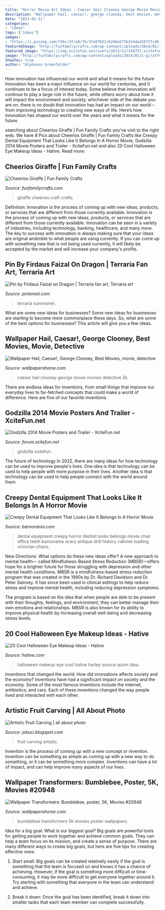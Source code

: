 ```yaml
---
title: "Horror Movie Art Ideas - Caesar Hail Clooney George Movie Movies Detective 2k"
description: "Wallpaper hail, caesar!, george clooney, best movies, movie, detective"
date: "2023-02-11"
categories:
- "ideas"
tags: ["ideas"]
images:
- "https://i.pinimg.com/736x/3f/e8/7b/3fe87b51c624ba573b414da42072fcd6.jpg"
featuredImage: "http://funfamilycrafts.com/wp-content/uploads/2014/01/1-giraffe-craft-cheerios.jpg"
featured_image: "https://img.xcitefun.net/users/2013/11/344757,xcitefun-godzilla-movie-poster-5.jpg"
image: "http://funfamilycrafts.com/wp-content/uploads/2014/01/1-giraffe-craft-cheerios.jpg"
ShowToc: true
author: "Alphonso Greenfelder"
---
```



How innovation has influenced our world and what it means for the future
Innovation has been a major influence on our world for centuries, and it continues to be a focus of interest today. Some believe that innovation will continue to play a large role in the future, while others worry about how it will impact the environment and society. whichever side of the debate you are on, there is no doubt that innovation has had an impact on our world – from improving technology to creating new ways of life. Here’s how innovation has shaped our world over the years and what it means for the future.

	

		
searching about Cheerios Giraffe | Fun Family Crafts you've visit to the right web. We have 8 Pics about Cheerios Giraffe | Fun Family Crafts like Creepy Dental Equipment That Looks Like It Belongs In A Horror Movie, Godzilla 2014 Movie Posters and Trailer - XciteFun.net and also 20 Cool Halloween Eye Makeup Ideas - Hative. Read more:
		
    
## Cheerios Giraffe | Fun Family Crafts

<img loading=lazy src="http://funfamilycrafts.com/wp-content/uploads/2014/01/1-giraffe-craft-cheerios.jpg" onerror="this.onerror=null;this.src='https://tse1.mm.bing.net/th?id=OIP.3ktMK_IV6rtzehbRzySXCwAAAA&amp;pid=15.1';" alt="Cheerios Giraffe | Fun Family Crafts">

_Source: funfamilycrafts.com_

>giraffe cheerios craft crafts. 

	

Definition: Innovation is the process of coming up with new ideas, products, or services that are different from those currently available.
Innovation is the process of coming up with new ideas, products, or services that are different from those currently available. Innovation can be seen in a variety of industries, including technology, banking, healthcare, and many more. The key to success with innovation is always making sure that your ideas are original andimble to what people are using currently. If you can come up with something new that is not being used currently, it will likely be accepted by the market and will increase your company's profits.

    
## Pin By Firdaus Faizal On Dragon | Terraria Fan Art, Terraria Art

<img loading=lazy src="https://i.pinimg.com/736x/3f/e8/7b/3fe87b51c624ba573b414da42072fcd6.jpg" onerror="this.onerror=null;this.src='https://tse2.mm.bing.net/th?id=OIP.O8M9ZvihURCSMCUEpDr21QHaM7&amp;pid=15.1';" alt="Pin by Firdaus Faizal on Dragon | Terraria fan art, Terraria art">

_Source: pinterest.com_

>terraria summoner. 

	

What are some new ideas for businesses?
Some new ideas for businesses are starting to become more commonplace these days.  So, what are some of the best options for businesses? This article will give you a few ideas.

    
## Wallpaper Hail, Caesar!, George Clooney, Best Movies, Movie, Detective

<img loading=lazy src="https://wallpapershome.com/images/wallpapers/hail-2560x1440-caesar-george-clooney-best-movies-movie-detective-8502.jpg" onerror="this.onerror=null;this.src='https://tse2.mm.bing.net/th?id=OIP.CmAhpKCbazd5Xn9lydN3fQHaEK&amp;pid=15.1';" alt="Wallpaper Hail, Caesar!, George Clooney, Best Movies, movie, detective">

_Source: wallpapershome.com_

>caesar hail clooney george movie movies detective 2k. 

	

There are endless ideas for inventions, from small things that improve our everyday lives to far-fetched concepts that could make a world of difference. Here are five of our favorite inventions.

    
## Godzilla 2014 Movie Posters And Trailer - XciteFun.net

<img loading=lazy src="https://img.xcitefun.net/users/2013/11/344757,xcitefun-godzilla-movie-poster-5.jpg" onerror="this.onerror=null;this.src='https://tse4.mm.bing.net/th?id=OIP.EvZMNsjb0eTFbzTNlAkoxwHaLH&amp;pid=15.1';" alt="Godzilla 2014 Movie Posters and Trailer - XciteFun.net">

_Source: forum.xcitefun.net_

>godzilla xcitefun. 

	

The future of technology
In 2022, there are many ideas for how technology can be used to improve people's lives. One idea is that technology can be used to help people with more purpose in their lives. Another idea is that technology can be used to help people connect with the world around them.

    
## Creepy Dental Equipment That Looks Like It Belongs In A Horror Movie

<img loading=lazy src="http://www.barnorama.com/wp-content/images/2015/06/creepy_dental_equipment/20-creepy_dental_equipment.jpg" onerror="this.onerror=null;this.src='https://tse4.mm.bing.net/th?id=OIP.33dWY3vUfXxCv2YlI3BLxQHaKa&amp;pid=15.1';" alt="Creepy Dental Equipment That Looks Like It Belongs In A Horror Movie">

_Source: barnorama.com_

>dental equipment creepy horror dentist looks belongs movie chair office teeth barnorama scary antique drill history cabinet loading victorian chairs. 

	

New Directions: What options do these new ideas offer?
A new approach to mental health— called Mindfulness-Based Stress Reduction (MBSR)—offers hope for a brighter future for those struggling with depression and other mental health conditions.
MBSR is a mindfulness-based stress reduction program that was created in the 1990s by Dr. Richard Davidson and Dr. Peter Salovey. It has since been used in clinical settings to help reduce stress and improve mental health, including reducing depression symptoms.

The program is based on the idea that when people are able to be present with their thoughts, feelings, and environment, they can better manage their own emotions and relationships. MBSR is also known for its ability to improve physical health by increasing overall well-being and decreasing stress levels.

    
## 20 Cool Halloween Eye Makeup Ideas - Hative

<img loading=lazy src="https://hative.com/wp-content/uploads/2014/10/halloween-eye-makeup/2-halloween-eye-makeup-ideas.jpg" onerror="this.onerror=null;this.src='https://tse1.mm.bing.net/th?id=OIP.xEtm6fy4gnzYyJmpoZWIUgHaJr&amp;pid=15.1';" alt="20 Cool Halloween Eye Makeup Ideas - Hative">

_Source: hative.com_

>halloween makeup eye cool hative harley source quinn idea. 

	

Inventions that changed the world: How did innovations affects society and the economy?
Inventions have had a significant impact on society and the economy. Some of the most famous inventions include the internet, antibiotics, and cars. Each of these inventions changed the way people lived and interacted with each other.

    
## Artistic Fruit Carving | All About Photo

<img loading=lazy src="https://4.bp.blogspot.com/-IxeWM1O0yOk/UIIQsKrAI8I/AAAAAAAAGEU/u1VvSkA1Wxc/s1600/fruit_carving_owl-jokuci.jpg" onerror="this.onerror=null;this.src='https://tse3.mm.bing.net/th?id=OIP.TookNueh3xJUX1s2XCrZYwHaJY&amp;pid=15.1';" alt="Artistic Fruit Carving | all about photo">

_Source: jokuci.blogspot.com_

>fruit carving artistic. 

	

Invention is the process of coming up with a new concept or invention. Invention can be something as simple as coming up with a new way to do something, or it can be something more complex. Inventions can have a lot of impact, and can help improve many aspects of our lives.

    
## Wallpaper Transformers: Bumblebee, Poster, 5K, Movies #20948

<img loading=lazy src="https://wallpapershome.com/images/wallpapers/transformers-bumblebee-5120x2880-poster-5k-20948.jpg" onerror="this.onerror=null;this.src='https://tse2.mm.bing.net/th?id=OIP.QQMkEhNwBLQxeSRZsOKLkwHaEK&amp;pid=15.1';" alt="Wallpaper Transformers: Bumblebee, poster, 5K, Movies #20948">

_Source: wallpapershome.com_

>bumblebee transformers 5k movies poster wallpapers. 

	

Idea for a big goal: What is our biggest goal?
Big goals are powerful tools for getting people to work together and achieve common goals. They can help a team focus on its mission, and create a sense of purpose. 
There are many different ways to create big goals, but here are five tips for creating effective ones: 

1. Start small: Big goals can be created relatively easily if the goal is something that the team is focused on and knows it has a chance of achieving. However, if the goal is something more difficult or time-consuming, it may be more difficult to get everyone together around it. Try starting with something that everyone in the team can understand and achieve. 

2. Break it down: Once the goal has been identified, break it down into smaller tasks that each team member can complete successfully.

